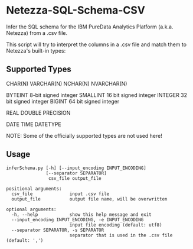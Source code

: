 # Netezza-SQL-Schema-CSV

Infer the SQL schema for the IBM PureData Analytics Platform (a.k.a. Netezza)
from a .csv file.

This script will try to interpret the columns in a .csv file and match
them to Netezza's built-in types:

## Supported Types

CHAR(N)
VARCHAR(N)
NCHAR(N)
NVARCHAR(N)

BYTEINT   8-bit signed integer
SMALLINT 16 bit signed integer
INTEGER  32 bit signed integer
BIGINT   64 bit signed integer

REAL
DOUBLE PRECISION

DATE
TIME
DATETYPE

NOTE: Some of the officially supported types are not used here!

## Usage

    inferSchema.py [-h] [--input_encoding INPUT_ENCODING]
                   [--separator SEPARATOR]
                    csv_file output_file

    positional arguments:
      csv_file              input .csv file
      output_file           output file name, will be overwritten
    
    optional arguments:
      -h, --help            show this help message and exit
      --input_encoding INPUT_ENCODING, -e INPUT_ENCODING
                            input file encoding (default: utf8)
      --separator SEPARATOR, -s SEPARATOR
                            separator that is used in the .csv file (default: ',')
